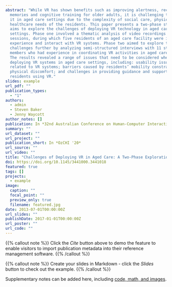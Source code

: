 ```yaml
---
abstract: "While VR has shown benefits such as improving alertness, recalling
  memories and cognitive training for older adults, it is challenging to deploy
  it in aged care settings due to the complexity of social care, physical and
  healthcare needs of the residents. This paper presents a two-phase study that
  aims to explore the challenges of deploying VR technology in aged care
  settings. Phase one involved a thematic analysis of video recordings of 14 VR
  sessions, during which five residents of an aged care facility were invited to
  experience and interact with VR systems. Phase two aimed to explore the
  challenges further by analyzing semi-structured interviews with 11 staff
  members who had experience in coordinating VR activities in aged care homes.
  The results revealed a range of issues that need to be considered when
  deploying VR systems in aged care settings, including: usability issues
  related to VR systems; barriers caused by residents’ mobility constraints;
  physical discomfort; and challenges in providing guidance and support for
  residents using VR."
slides: example
url_pdf: ""
publication_types:
  - "1"
authors:
  - admin
  - Steven Baker
  - Jenny Waycott
author_notes: []
publication: In *32nd Australian Conference on Human-Computer Interaction*
summary: ""
url_dataset: ""
url_project: ""
publication_short: In *OzCHI '20*
url_source: ""
url_video: ""
title: "Challenges of Deploying VR in Aged Care: A Two-Phase Exploration Study"
doi: https://doi.org/10.1145/3441000.3441018
featured: true
tags: []
projects:
  - example
image:
  caption: ""
  focal_point: ""
  preview_only: true
  filename: featured.jpg
date: 2013-07-01T00:00:00Z
url_slides: ""
publishDate: 2017-01-01T00:00:00Z
url_poster: ""
url_code: ""
---
```


{{% callout note %}}
Click the *Cite* button above to demo the feature to enable visitors to import publication metadata into their reference management software.
{{% /callout %}}

{{% callout note %}}
Create your slides in Markdown - click the *Slides* button to check out the example.
{{% /callout %}}

Supplementary notes can be added here, including [code, math, and images](https://wowchemy.com/docs/writing-markdown-latex/).
